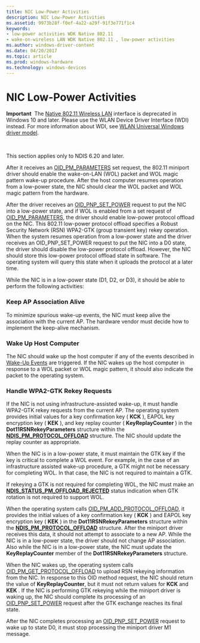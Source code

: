 ```yaml
---
title: NIC Low-Power Activities
description: NIC Low-Power Activities
ms.assetid: 9973b28f-f0ef-4a22-a29f-91f3e771f1c4
keywords:
- low-power activities WDK Native 802.11
- wake-on-wireless LAN WDK Native 802.11 , low-power activities
ms.author: windows-driver-content
ms.date: 04/20/2017
ms.topic: article
ms.prod: windows-hardware
ms.technology: windows-devices
---
```


# NIC Low-Power Activities


**Important**  The [Native 802.11 Wireless LAN](native-802-11-wireless-lan4.md) interface is deprecated in Windows 10 and later. Please use the WLAN Device Driver Interface (WDI) instead. For more information about WDI, see [WLAN Universal Windows driver model](wifi-universal-driver-model.md).

 

This section applies only to NDIS 6.20 and later.

After it receives an [OID\_PM\_PARAMETERS](https://msdn.microsoft.com/library/windows/hardware/ff569768) set request, the 802.11 miniport driver should enable the wake-on-LAN (WOL) packet and WOL magic pattern wake-up procedure. After the host computer resumes operation from a low-power state, the NIC should clear the WOL packet and WOL magic pattern from the hardware.

After the driver receives an [OID\_PNP\_SET\_POWER](https://msdn.microsoft.com/library/windows/hardware/ff569780) request to put the NIC into a low-power state, and if WOL is enabled from a set request of [OID\_PM\_PARAMETERS](https://msdn.microsoft.com/library/windows/hardware/ff569768), the driver should enable low-power protocol offload on the NIC. This 802.11 low-power protocol offload specifies a Robust Security Network (RSN) WPA2-GTK (group transient key) rekey operation. When the system resumes operation from a low-power state and the driver receives an OID\_PNP\_SET\_POWER request to put the NIC into a D0 state, the driver should disable the low-power protocol offload. However, the NIC should store this low-power protocol offload state in software. The operating system will query this state when it uploads the protocol at a later time.

While the NIC is in a low-power state (D1, D2, or D3), it should be able to perform the following activities:

### Keep AP Association Alive

To minimize spurious wake-up events, the NIC must keep alive the association with the current AP. The hardware vendor must decide how to implement the keep-alive mechanism.

### Wake Up Host Computer

The NIC should wake up the host computer if any of the events described in [Wake-Up Events](wake-up-events.md) are triggered. If the NIC wakes up the host computer in response to a WOL packet or WOL magic pattern, it should also indicate the packet to the operating system.

### Handle WPA2-GTK Rekey Requests

If the NIC is not using infrastructure-assisted wake-up, it must handle WPA2-GTK rekey requests from the current AP. The operating system provides initial values for a key confirmation key ( **KCK** ), EAPOL key encryption key ( **KEK** ), and key replay counter ( **KeyReplayCounter** ) in the **Dot11RSNRekeyParameters** structure within the [**NDIS\_PM\_PROTOCOL\_OFFLOAD**](https://msdn.microsoft.com/library/windows/hardware/ff566760) structure. The NIC should update the replay counter as appropriate.

When the NIC is in a low-power state, it must maintain the GTK key if the key is critical to complete a WOL event. For example, in the case of an infrastructure assisted wake-up procedure, a GTK might not be necessary for completing WOL. In that case, the NIC is not required to maintain a GTK.

If rekeying a GTK is not required for completing WOL, the NIC must make an [**NDIS\_STATUS\_PM\_OFFLOAD\_REJECTED**](https://msdn.microsoft.com/library/windows/hardware/ff567412) status indication when GTK rotation is not required to support WOL.

When the operating system calls [OID\_PM\_ADD\_PROTOCOL\_OFFLOAD](https://msdn.microsoft.com/library/windows/hardware/ff569763), it provides the initial values of a key confirmation key ( **KCK** ) and EAPOL key encryption key ( **KEK** ) in the **Dot11RSNRekeyParameters** structure within the [**NDIS\_PM\_PROTOCOL\_OFFLOAD**](https://msdn.microsoft.com/library/windows/hardware/ff566760) structure. After the miniport driver receives this data, it should not attempt to associate to a new AP. While the NIC is in a low-power state, the driver should not change AP association. Also while the NIC is in a low-power state, the NIC must update the **KeyReplayCounter** member of the **Dot11RSNRekeyParameters** structure.

When the NIC wakes up, the operating system calls [OID\_PM\_GET\_PROTOCOL\_OFFLOAD](https://msdn.microsoft.com/library/windows/hardware/ff569766) to upload RSN rekeying information from the NIC. In response to this OID method request, the NIC should return the value of **KeyReplayCounter**, but it must not return values for **KCK** and **KEK** . If the NIC is performing GTK rekeying while the miniport driver is waking up, the NIC should complete its processing of an [OID\_PNP\_SET\_POWER](https://msdn.microsoft.com/library/windows/hardware/ff569780) request after the GTK exchange reaches its final state.

After the NIC completes processing an [OID\_PNP\_SET\_POWER](https://msdn.microsoft.com/library/windows/hardware/ff569780) request to wake up to state D0, it must stop processing the miniport driver M1 message.

 

 





